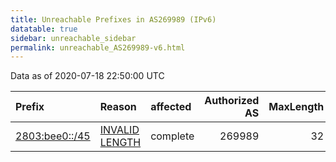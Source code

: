 ```yaml
---
title: Unreachable Prefixes in AS269989 (IPv6)
datatable: true
sidebar: unreachable_sidebar
permalink: unreachable_AS269989-v6.html
---
```


Data as of 2020-07-18 22:50:00 UTC


<div class="datatable-begin"></div>

| Prefix                                                 | Reason                                                                                                    | affected   |   Authorized AS |   MaxLength | Anchor                                         |   unreachable /48s |
|:-------------------------------------------------------|:----------------------------------------------------------------------------------------------------------|:-----------|----------------:|------------:|:-----------------------------------------------|-------------------:|
| [2803:bee0::/45](https://stat.ripe.net/2803:bee0::/45) | [INVALID LENGTH](https://rpki-validator.ripe.net/announcement-preview?asn=AS269989&prefix=2803:bee0::/45) | complete   |          269989 |          32 | [LACNIC](unreachable_LACNIC_RPKI_Root-v6.html) |                  8 |

<div class="datatable-end"></div>